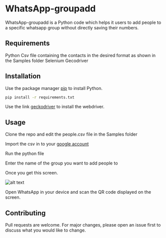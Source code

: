 # WhatsApp-groupadd

WhatsApp-groupadd is a Python code which helps it users to add people to a specific whatsapp group without directly saving their numbers.

## Requirements

Python
Csv file containing the contacts in the desired format as shown in the Samples folder
Selenium
Gecodriver

## Installation

Use the package manager [pip](https://pip.pypa.io/en/stable/) to install Python.

```bash
pip install -r requirements.txt
```

Use the link [geckodriver](https://github.com/mozilla/geckodriver/releases) to install the webdriver.

## Usage

Clone the repo and edit the people.csv file in the Samples folder

Import the csv in to your [google account](https://contacts.google.com/)

Run the python file 

Enter the name of the group you want to add people to

Once you get this screen.

![alt text](https://github.com/anuragdaksh7/whatsapp-groupadd/assets/84393491/440a1a75-5643-43d1-828a-7f7135a31071)

Open WhatsApp in your device and scan the QR code displayed on the screen.


## Contributing
Pull requests are welcome. 
For major changes, please open an issue first to discuss what you would like to change.


